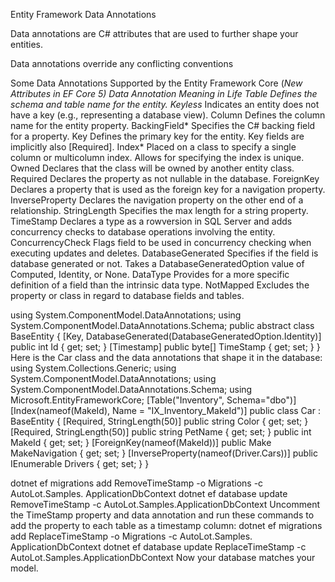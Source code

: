Entity Framework Data Annotations

Data annotations are C# attributes that are used to further shape your entities.


Data annotations override any conflicting conventions

Some Data Annotations Supported by the Entity Framework Core (*New Attributes in EF Core 5)
Data Annotation Meaning in Life
Table Defines the schema and table name for the entity.
Keyless* Indicates an entity does not have a key (e.g., representing a database view).
Column Defines the column name for the entity property.
BackingField* Specifies the C# backing field for a property.
Key Defines the primary key for the entity. Key fields are implicitly also [Required].
Index* Placed on a class to specify a single column or multicolumn index. Allows for
specifying the index is unique.
Owned Declares that the class will be owned by another entity class.
Required Declares the property as not nullable in the database.
ForeignKey Declares a property that is used as the foreign key for a navigation property.
InverseProperty Declares the navigation property on the other end of a relationship.
StringLength Specifies the max length for a string property.
TimeStamp Declares a type as a rowversion in SQL Server and adds concurrency checks to
database operations involving the entity.
ConcurrencyCheck Flags field to be used in concurrency checking when executing updates and deletes.
DatabaseGenerated Specifies if the field is database generated or not. Takes a DatabaseGeneratedOption
value of Computed, Identity, or None.
DataType Provides for a more specific definition of a field than the intrinsic data type.
NotMapped Excludes the property or class in regard to database fields and tables.

using System.ComponentModel.DataAnnotations;
using System.ComponentModel.DataAnnotations.Schema;
public abstract class BaseEntity
{
[Key, DatabaseGenerated(DatabaseGeneratedOption.Identity)]
public int Id { get; set; }
[Timestamp]
public byte[] TimeStamp { get; set; }
}
Here is the Car class and the data annotations that shape it in the database:
using System.Collections.Generic;
using System.ComponentModel.DataAnnotations;
using System.ComponentModel.DataAnnotations.Schema;
using Microsoft.EntityFrameworkCore;
[Table("Inventory", Schema="dbo")]
[Index(nameof(MakeId), Name = "IX_Inventory_MakeId")]
public class Car : BaseEntity
{
[Required, StringLength(50)]
public string Color { get; set; }
[Required, StringLength(50)]
public string PetName { get; set; }
public int MakeId { get; set; }
[ForeignKey(nameof(MakeId))]
public Make MakeNavigation { get; set; }
[InverseProperty(nameof(Driver.Cars))]
public IEnumerable<Driver> Drivers { get; set; }
}


dotnet ef migrations add RemoveTimeStamp -o Migrations -c AutoLot.Samples.
ApplicationDbContext
dotnet ef database update RemoveTimeStamp -c AutoLot.Samples.ApplicationDbContext
Uncomment the TimeStamp property and data annotation and run these commands to add the property
to each table as a timestamp column:
dotnet ef migrations add ReplaceTimeStamp -o Migrations -c AutoLot.Samples.
ApplicationDbContext
dotnet ef database update ReplaceTimeStamp -c AutoLot.Samples.ApplicationDbContext
Now your database matches your model.


